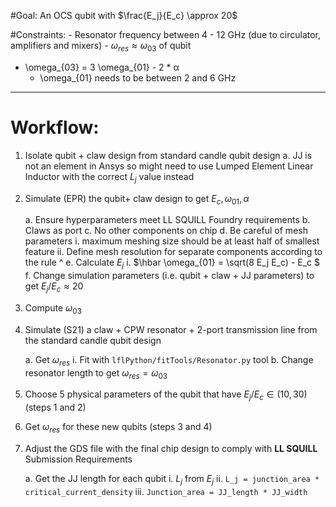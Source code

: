 #Goal:
An OCS qubit with $\frac{E_j}{E_c} \approx 20$

#Constraints:
	- Resonator frequency between 4 -  12 GHz (due to circulator, amplifiers and mixers)
	- $\omega_{res} \approx \omega_{03}$ of qubit 
  - \omega_{03} = 3 \omega_{01} - 2 * α
	- \omega_{01} needs to be between 2 and 6 GHz

---

# Workflow:
1) Isolate qubit + claw design from standard candle qubit design
    a. JJ is not an element in Ansys so might need to use Lumped Element Linear Inductor with the correct $L_j$ value instead

2) Simulate (EPR) the qubit+ claw design to get $E_c  , \omega_{01}, \alpha$

    a. Ensure hyperparameters meet LL SQUILL Foundry requirements 
    b. Claws as port
    c. No other components on chip 
    d. Be careful of mesh parameters 
        i. maximum meshing size should be at least half of smallest feature
        ii. Define mesh resolution for separate components according to the rule ^
    e. Calculate $E_j$
        i. $\hbar \omega_{01} = \sqrt(8 E_j E_c) - E_c $
    f. Change simulation parameters (i.e. qubit + claw + JJ parameters) to get $E_j/E_c \approx 20$

3) Compute $\omega_{03}$

4) Simulate (S21) a claw + CPW resonator + 2-port transmission line from the standard candle qubit design

    a. Get $\omega_{res}$
        i. Fit with `lflPython/fitTools/Resonator.py` tool
    b. Change resonator length to get $\omega_{res} = \omega_{03}$

5) Choose 5 physical parameters of the qubit that have $E_j/E_c \in (10,30)$ (steps 1 and 2)

6) Get $\omega_{res}$ for these new qubits (steps 3 and 4)

7) Adjust the GDS file with the final chip design to comply with **LL SQUILL** Submission Requirements

    a. Get the JJ length for each qubit
        i. $L_j$ from $E_j$
        ii. `L_j = junction_area * critical_current_density`
        iii. `Junction_area = JJ_length * JJ_width`


